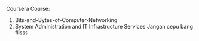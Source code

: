 Coursera Course:
1. Bits-and-Bytes-of-Computer-Networking
2. System Administration and IT Infrastructure Services
Jangan cepu bang flisss
